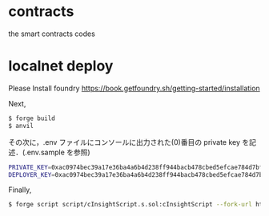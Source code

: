 # contracts

the smart contracts codes

# localnet deploy

Please Install foundry
https://book.getfoundry.sh/getting-started/installation

Next,

```bash
$ forge build
$ anvil
```

その次に，.env ファイルにコンソールに出力された(0)番目の private key を記述．(.env.sample を参照)

```bash
PRIVATE_KEY=0xac0974bec39a17e36ba4a6b4d238ff944bacb478cbed5efcae784d7bf4f2ff80
DEPLOYER_KEY=0xac0974bec39a17e36ba4a6b4d238ff944bacb478cbed5efcae784d7bf4f2ff80
```

Finally,

```bash
$ forge script script/cInsightScript.s.sol:cInsightScript --fork-url http://localhost:8545 --broadcast
```
